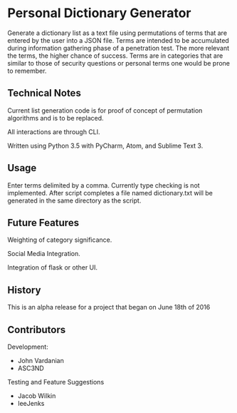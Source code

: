 # Personal Dictionary Generator

Generate a dictionary list as a text file using permutations of terms that are entered by the user into a JSON file. Terms are intended to be accumulated during information gathering phase of a penetration test. The more relevant the terms, the higher chance of success. Terms are in categories that are similar to those of security questions or personal terms one would be prone to remember.

## Technical Notes

Current list generation code is for proof of concept of permutation algorithms and is to be replaced.

All interactions are through CLI.

Written using Python 3.5 with PyCharm, Atom, and Sublime Text 3.


## Usage

Enter terms delimited by a comma. Currently type checking is not implemented. After script completes a file named dictionary.txt will be generated in the same directory as the script.

## Future Features

Weighting of category significance.

Social Media Integration.

Integration of flask or other UI.

## History

This is an alpha release for a project that began on June 18th of 2016

## Contributors

Development:
- John Vardanian
- ASC3ND

Testing and Feature Suggestions
- Jacob Wilkin
- leeJenks
